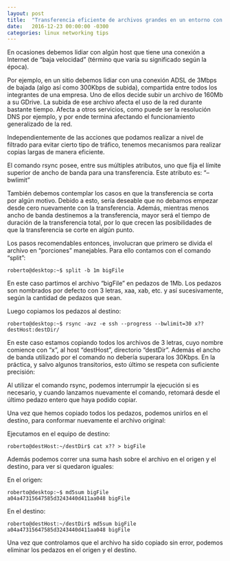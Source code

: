 ```yaml
---
layout: post
title:  "Transferencia eficiente de archivos grandes en un entorno con bajo ancho de banda"
date:   2016-12-23 00:00:00 -0300
categories: linux networking tips
---
```


En ocasiones debemos lidiar con algún host que tiene una conexión a Internet de “baja velocidad” (término que varía su significado según la época).

Por ejemplo, en un sitio debemos lidiar con una conexión ADSL de 3Mbps de bajada (algo así como 300Kbps de subida), compartida entre todos los integrantes de una empresa. Uno de ellos decide subir un archivo de 160Mb a su GDrive. La subida de ese archivo afecta el uso de la red durante bastante tiempo. Afecta a otros servicios, como puede ser la resolución DNS por ejemplo, y por ende termina afectando el funcionamiento generalizado de la red.

Independientemente de las acciones que podamos realizar a nivel de filtrado para evitar cierto tipo de tráfico, tenemos mecanismos para realizar copias largas de manera eficiente.

El comando rsync posee, entre sus múltiples atributos, uno que fija el límite superior de ancho de banda para una transferencia. Este atributo es: “–bwlimit”

También debemos contemplar los casos en que la transferencia se corta por algún motivo. Debido a esto, sería deseable que no debamos empezar desde cero nuevamente con la transferencia. Además, mientras menos ancho de banda destinemos a la transferencia, mayor será el tiempo de duración de la transferencia total, por lo que crecen las posibilidades de que la transferencia se corte en algún punto.

Los pasos recomendables entonces, involucran que primero se divida el archivo en “porciones” manejables. Para ello contamos con el comando “split”:

```console
roberto@desktop:~$ split -b 1m bigFile
```

En este caso partimos el archivo “bigFile” en pedazos de 1Mb. Los pedazos son nombrados por defecto con 3 letras, xaa, xab, etc. y así sucesivamente, según la cantidad de pedazos que sean.

Luego copiamos los pedazos al destino:

```console
roberto@desktop:~$ rsync -avz -e ssh --progress --bwlimit=30 x?? destHost:destDir/
```

En este caso estamos copiando todos los archivos de 3 letras, cuyo nombre comience con “x”, al host “destHost”, directorio “destDir”. Además el ancho de banda utilizado por el comando no debería superara los 30Kbps. En la práctica, y salvo algunos transitorios, esto último se respeta con suficiente precisión:

Al utilizar el comando rsync, podemos interrumpir la ejecución si es necesario, y cuando lanzamos nuevamente el comando, retomará desde el último pedazo entero que haya podido copiar.

Una vez que hemos copiado todos los pedazos, podemos unirlos en el destino, para conformar nuevamente el archivo original:

Ejecutamos en el equipo de destino:

```console
roberto@destHost:~/destDir$ cat x?? > bigFile
```

Además podemos correr una suma hash sobre el archivo en el origen y el destino, para ver si quedaron iguales:

En el origen:

```console
roberto@desktop:~$ md5sum bigFile
a04a47315647585d3243440d411aa048 bigFile
```

En el destino:

```console
roberto@destHost:~/destDir$ md5sum bigFile
a04a47315647585d3243440d411aa048 bigFile
```

Una vez que controlamos que el archivo ha sido copiado sin error, podemos eliminar los pedazos en el origen y el destino.

